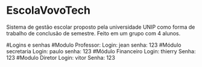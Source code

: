 # EscolaVovoTech
Sistema de gestão escolar proposto pela universidade UNIP como forma de trabalho de conclusão de semestre. Feito em um grupo com 4 alunos.

#Logins e senhas
#Modulo Professor:
Login: jean
senha: 123
#Módulo secretaria
Login: paulo
senha: 123
#Módulo Financeiro
Login: thierry
Senha: 123
#Modulo Diretor
Login: vitor
Senha: 123
